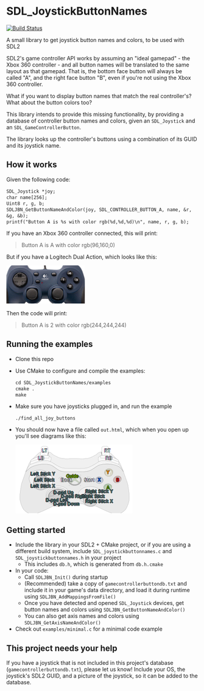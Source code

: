 # SDL_JoystickButtonNames
[![Build Status](https://github.com/cxong/SDL_JoystickButtonNames/actions/workflows/build.yml/badge.svg)](https://github.com/cxong/SDL_JoystickButtonNames/actions/workflows/build.yml)

A small library to get joystick button names and colors, to be used with SDL2

SDL2's game controller API works by assuming an "ideal gamepad" - the Xbox 360 controller - and all button names will be translated to the same layout as that gamepad. That is, the bottom face button will always be called "A", and the right face button "B", even if you're not using the Xbox 360 controller.

What if you want to display button names that match the real controller's? What about the button colors too?

This library intends to provide this missing functionality, by providing a database of controller button names and colors, given an `SDL_Joystick` and an `SDL_GameControllerButton`.

The library looks up the controller's buttons using a combination of its GUID and its joystick name.

## How it works

Given the following code:

    SDL_Joystick *joy;
    char name[256];
    Uint8 r, g, b;
    SDLJBN_GetButtonNameAndColor(joy, SDL_CONTROLLER_BUTTON_A, name, &r, &g, &b);
    printf("Button A is %s with color rgb(%d,%d,%d)\n", name, r, g, b);

If you have an Xbox 360 controller connected, this will print:

> Button A is A with color rgb(96,160,0)

But if you have a Logitech Dual Action, which looks like this:

![](https://raw.githubusercontent.com/cxong/SDL_JoystickButtonNames/master/docs/lda.png)

Then the code will print:

> Button A is 2 with color rgb(244,244,244)

## Running the examples

- Clone this repo
- Use CMake to configure and compile the examples:

      cd SDL_JoystickButtonNames/examples
      cmake .
      make
- Make sure you have joysticks plugged in, and run the example

      ./find_all_joy_buttons
- You should now have a file called `out.html`, which when you open up you'll see diagrams like this:

    ![](https://raw.githubusercontent.com/cxong/SDL_JoystickButtonNames/master/docs/out_screen.png)

## Getting started

- Include the library in your SDL2 + CMake project, or if you are using a different build system, include `SDL_joystickbuttonnames.c` and `SDL_joystickbuttonnames.h` in your project
  - This includes `db.h`, which is generated from `db.h.cmake`
- In your code:
  - Call `SDLJBN_Init()` during startup
  - (Recommended) take a copy of `gamecontrollerbuttondb.txt` and include it in your game's data directory, and load it during runtime using `SDLJBN_AddMappingsFromFile()`
  - Once you have detected and opened `SDL_Joystick` devices, get button names and colors using `SDLJBN_GetButtonNameAndColor()`
  - You can also get axis names and colors using `SDLJBN_GetAxisNameAndColor()`
- Check out `examples/minimal.c` for a minimal code example

## This project needs your help
If you have a joystick that is not included in this project's database (`gamecontrollerbuttondb.txt`), please let us know! Include your OS, the joystick's SDL2 GUID, and a picture of the joystick, so it can be added to the database.
